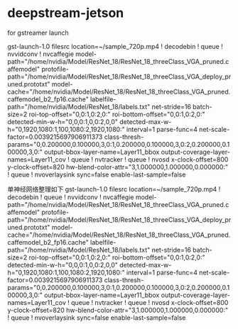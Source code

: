 # deepstream-jetson
for gstreamer launch

gst-launch-1.0 filesrc location=~/sample_720p.mp4 ! decodebin !  queue ! nvvidconv ! nvcaffegie model-path="/home/nvidia/Model/ResNet_18/ResNet_18_threeClass_VGA_pruned.caffemodel" protofile-path="/home/nvidia/Model/ResNet_18/ResNet_18_threeClass_VGA_deploy_pruned.prototxt" model-cache="/home/nvidia/Model/ResNet_18/ResNet_18_threeClass_VGA_pruned.caffemodel_b2_fp16.cache" labelfile-path="/home/nvidia/Model/ResNet_18/labels.txt" net-stride=16 batch-size=2 roi-top-offset="0,0:1,0:2,0:" roi-bottom-offset="0,0:1,0:2,0:" detected-min-w-h="0,0,0:1,0,0:2,0,0" detected-max-w-h="0,1920,1080:1,100,1080:2,1920,1080:" interval=1 parse-func=4 net-scale-factor=0.0039215697906911373 class-thresh-params="0,0.200000,0.100000,3,0:1,0.200000,0.100000,3,0:2,0.200000,0.100000,3,0:" output-bbox-layer-name=Layer11_bbox output-coverage-layer-names=Layer11_cov ! queue ! nvtracker ! queue ! nvosd x-clock-offset=800 y-clock-offset=820 hw-blend-color-attr="3,1.000000,1.000000,0.000000:" ! queue ! nvoverlaysink sync=false enable-last-sample=false

单神经网络整理如下
gst-launch-1.0 filesrc location=~/sample_720p.mp4 
! decodebin 
!  queue 
! nvvidconv 
! nvcaffegie 
	model-path="/home/nvidia/Model/ResNet_18/ResNet_18_threeClass_VGA_pruned.caffemodel" 
	protofile-path="/home/nvidia/Model/ResNet_18/ResNet_18_threeClass_VGA_deploy_pruned.prototxt" 
	model-cache="/home/nvidia/Model/ResNet_18/ResNet_18_threeClass_VGA_pruned.caffemodel_b2_fp16.cache" 
	labelfile-path="/home/nvidia/Model/ResNet_18/labels.txt" 
	net-stride=16 
	batch-size=2 
	roi-top-offset="0,0:1,0:2,0:" 
	roi-bottom-offset="0,0:1,0:2,0:" 
	detected-min-w-h="0,0,0:1,0,0:2,0,0" 
	detected-max-w-h="0,1920,1080:1,100,1080:2,1920,1080:" 
	interval=1 
	parse-func=4 
	net-scale-factor=0.0039215697906911373 
	class-thresh-params="0,0.200000,0.100000,3,0:1,0.200000,0.100000,3,0:2,0.200000,0.100000,3,0:" 
	output-bbox-layer-name=Layer11_bbox 
	output-coverage-layer-names=Layer11_cov 
! queue 
! nvtracker 
! queue 
! nvosd 
	x-clock-offset=800 
	y-clock-offset=820 
	hw-blend-color-attr="3,1.000000,1.000000,0.000000:" 
! queue 
! nvoverlaysink 
	sync=false 
	enable-last-sample=false
